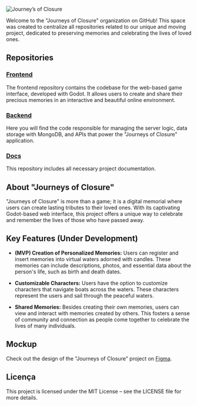 ![Journey’s of Closure](https://github.com/Journeys-of-Closure/.github/assets/64067665/e5d9865d-0dee-424a-80ca-0ba5a7d958f4)

Welcome to the "Journeys of Closure" organization on GitHub! This space was created to centralize all repositories related to our unique and moving project, dedicated to preserving memories and celebrating the lives of loved ones.


## Repositories

### [Frontend](#frontend)
The frontend repository contains the codebase for the web-based game interface, developed with Godot. It allows users to create and share their precious memories in an interactive and beautiful online environment.

### [Backend](#backend)
Here you will find the code responsible for managing the server logic, data storage with MongoDB, and APIs that power the "Journeys of Closure" application.


### [Docs](#docs)
This repository includes all necessary project documentation.

## About "Journeys of Closure"

"Journeys of Closure" is more than a game; it is a digital memorial where users can create lasting tributes to their loved ones. With its captivating Godot-based web interface, this project offers a unique way to celebrate and remember the lives of those who have passed away.

## Key Features (Under Development)

- **(MVP) Creation of Personalized Memories:** Users can register and insert memories into virtual waters adorned with candles. These memories can include descriptions, photos, and essential data about the person's life, such as birth and death dates.

- **Customizable Characters:** Users have the option to customize characters that navigate boats across the waters. These characters represent the users and sail through the peaceful waters.

- **Shared Memories:** Besides creating their own memories, users can view and interact with memories created by others. This fosters a sense of community and connection as people come together to celebrate the lives of many individuals.

## Mockup

Check out the design of the "Journeys of Closure" project on [Figma](https://www.figma.com/file/iTZf53q4ofeS610Ktkux5n/Eternal-Echoes?type=design&node-id=0-1&mode=design&t=ohtFt6wGRLZ7nUo4-0).

## Licença
This project is licensed under the MIT License – see the LICENSE file for more details.
